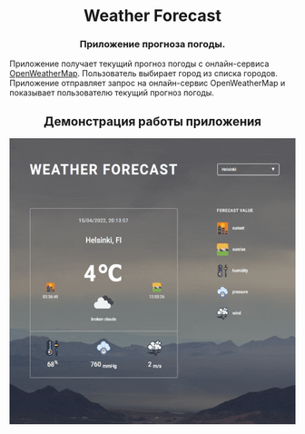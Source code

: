<h1 align="center">Weather Forecast</h1>
<h3 align="center">Приложение прогноза погоды.</h3>
<p>Приложение получает текущий прогноз погоды с онлайн-сервиса <a href="https://openweathermap.org/">OpenWeatherMap</a>. Пользователь выбирает город из списка городов. Приложение отправляет запрос на онлайн-сервис OpenWeatherMap и показывает пользователю текущий прогноз погоды.</p> 

<h2 align="center">Демонстрация работы приложения</h2>
<img src="/preview.gif" width="1012">
